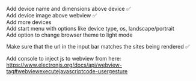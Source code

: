Add device name and dimensions above device ✅             
Add device image above webview ✅         
Add more devices         
Add start menu with options like device type, os, landscape/portrait        
Add option to change browser theme to light mode

Make sure that the url in the input bar matches the sites being rendered ✅ 

Add console to inject js to webview from here: https://www.electronjs.org/docs/api/webview-tag#webviewexecutejavascriptcode-usergesture